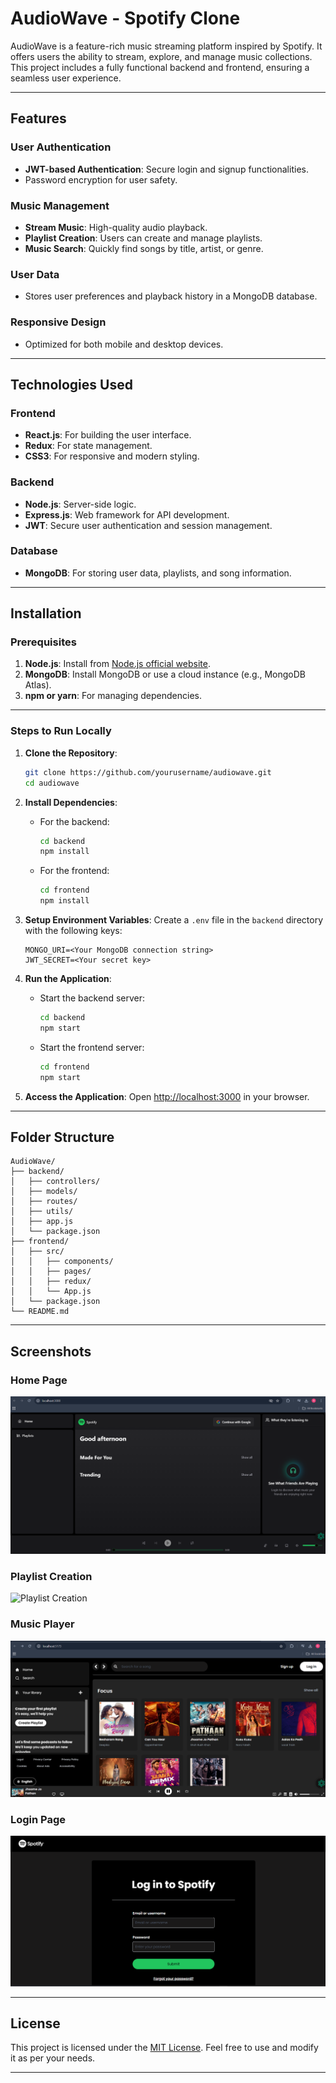 # AudioWave - Spotify Clone

AudioWave is a feature-rich music streaming platform inspired by Spotify. It offers users the ability to stream, explore, and manage music collections. This project includes a fully functional backend and frontend, ensuring a seamless user experience.

---

## Features

### User Authentication
- **JWT-based Authentication**: Secure login and signup functionalities.
- Password encryption for user safety.

### Music Management
- **Stream Music**: High-quality audio playback.
- **Playlist Creation**: Users can create and manage playlists.
- **Music Search**: Quickly find songs by title, artist, or genre.

### User Data
- Stores user preferences and playback history in a MongoDB database.

### Responsive Design
- Optimized for both mobile and desktop devices.

---

## Technologies Used

### Frontend
- **React.js**: For building the user interface.
- **Redux**: For state management.
- **CSS3**: For responsive and modern styling.

### Backend
- **Node.js**: Server-side logic.
- **Express.js**: Web framework for API development.
- **JWT**: Secure user authentication and session management.

### Database
- **MongoDB**: For storing user data, playlists, and song information.

---

## Installation

### Prerequisites
1. **Node.js**: Install from [Node.js official website](https://nodejs.org/).
2. **MongoDB**: Install MongoDB or use a cloud instance (e.g., MongoDB Atlas).
3. **npm or yarn**: For managing dependencies.

---

### Steps to Run Locally

1. **Clone the Repository**:
   ```bash
   git clone https://github.com/yourusername/audiowave.git
   cd audiowave
   ```

2. **Install Dependencies**:
   - For the backend:
     ```bash
     cd backend
     npm install
     ```
   - For the frontend:
     ```bash
     cd frontend
     npm install
     ```

3. **Setup Environment Variables**:
   Create a `.env` file in the `backend` directory with the following keys:
   ```
   MONGO_URI=<Your MongoDB connection string>
   JWT_SECRET=<Your secret key>
   ```

4. **Run the Application**:
   - Start the backend server:
     ```bash
     cd backend
     npm start
     ```
   - Start the frontend server:
     ```bash
     cd frontend
     npm start
     ```

5. **Access the Application**:
   Open [http://localhost:3000](http://localhost:3000) in your browser.

---

## Folder Structure
```
AudioWave/
├── backend/
│   ├── controllers/
│   ├── models/
│   ├── routes/
│   ├── utils/
│   ├── app.js
│   └── package.json
├── frontend/
│   ├── src/
│   │   ├── components/
│   │   ├── pages/
│   │   ├── redux/
│   │   └── App.js
│   └── package.json
└── README.md
```

---

## Screenshots

### Home Page
![Home Page](media/home_page.png)

### Playlist Creation
![Playlist Creation](media/playlist_creation.png)

### Music Player
![Music Player](media/music_player.png)

### Login Page
![Login Page](media/login_page.png)

---

## License

This project is licensed under the [MIT License](LICENSE). Feel free to use and modify it as per your needs.

---
